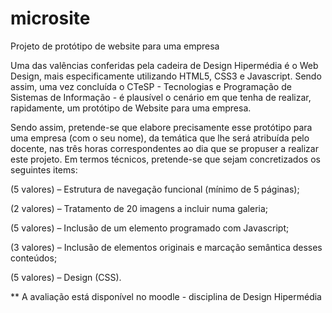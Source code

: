 # microsite
Projeto de protótipo de website para uma empresa

Uma das valências conferidas pela cadeira de Design Hipermédia é o Web Design, mais especificamente utilizando HTML5, CSS3 e Javascript. Sendo assim, uma vez concluída o CTeSP - Tecnologias e Programação de Sistemas de Informação - é plausível o cenário em que tenha de realizar, rapidamente, um protótipo de Website para uma empresa. 

Sendo assim, pretende-se que elabore precisamente esse protótipo para uma empresa (com o seu nome), da temática que lhe será atribuída pelo docente, nas três horas correspondentes ao dia que se propuser a realizar este projeto. Em termos técnicos, pretende-se que sejam concretizados os seguintes items:

(5 valores) – Estrutura de navegação funcional (mínimo de 5 páginas);

(2 valores) – Tratamento de 20 imagens a incluir numa galeria;

(5 valores) – Inclusão de um elemento programado com Javascript;

(3 valores) – Inclusão de elementos originais e marcação semântica desses conteúdos;

(5 valores) – Design (CSS).

** A avaliação está disponível no moodle - disciplina de Design Hipermédia
